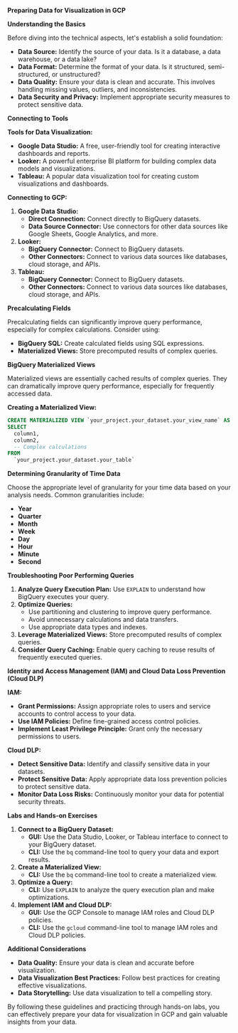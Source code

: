 **Preparing Data for Visualization in GCP**

**Understanding the Basics**

Before diving into the technical aspects, let's establish a solid foundation:

* **Data Source:** Identify the source of your data. Is it a database, a data warehouse, or a data lake?
* **Data Format:** Determine the format of your data. Is it structured, semi-structured, or unstructured?
* **Data Quality:** Ensure your data is clean and accurate. This involves handling missing values, outliers, and inconsistencies.
* **Data Security and Privacy:** Implement appropriate security measures to protect sensitive data.

**Connecting to Tools**

**Tools for Data Visualization:**

* **Google Data Studio:** A free, user-friendly tool for creating interactive dashboards and reports.
* **Looker:** A powerful enterprise BI platform for building complex data models and visualizations.
* **Tableau:** A popular data visualization tool for creating custom visualizations and dashboards.

**Connecting to GCP:**

1. **Google Data Studio:**
   * **Direct Connection:** Connect directly to BigQuery datasets.
   * **Data Source Connector:** Use connectors for other data sources like Google Sheets, Google Analytics, and more.
2. **Looker:**
   * **BigQuery Connector:** Connect to BigQuery datasets.
   * **Other Connectors:** Connect to various data sources like databases, cloud storage, and APIs.
3. **Tableau:**
   * **BigQuery Connector:** Connect to BigQuery datasets.
   * **Other Connectors:** Connect to various data sources like databases, cloud storage, and APIs.

**Precalculating Fields**

Precalculating fields can significantly improve query performance, especially for complex calculations. Consider using:

* **BigQuery SQL:** Create calculated fields using SQL expressions.
* **Materialized Views:** Store precomputed results of complex queries.

**BigQuery Materialized Views**

Materialized views are essentially cached results of complex queries. They can dramatically improve query performance, especially for frequently accessed data.

**Creating a Materialized View:**

```sql
CREATE MATERIALIZED VIEW `your_project.your_dataset.your_view_name` AS
SELECT
  column1,
  column2,
  -- Complex calculations
FROM
  `your_project.your_dataset.your_table`
```

**Determining Granularity of Time Data**

Choose the appropriate level of granularity for your time data based on your analysis needs. Common granularities include:

* **Year**
* **Quarter**
* **Month**
* **Week**
* **Day**
* **Hour**
* **Minute**
* **Second**

**Troubleshooting Poor Performing Queries**

1. **Analyze Query Execution Plan:** Use `EXPLAIN` to understand how BigQuery executes your query.
2. **Optimize Queries:**
   * Use partitioning and clustering to improve query performance.
   * Avoid unnecessary calculations and data transfers.
   * Use appropriate data types and indexes.
3. **Leverage Materialized Views:** Store precomputed results of complex queries.
4. **Consider Query Caching:** Enable query caching to reuse results of frequently executed queries.

**Identity and Access Management (IAM) and Cloud Data Loss Prevention (Cloud DLP)**

**IAM:**

* **Grant Permissions:** Assign appropriate roles to users and service accounts to control access to your data.
* **Use IAM Policies:** Define fine-grained access control policies.
* **Implement Least Privilege Principle:** Grant only the necessary permissions to users.

**Cloud DLP:**

* **Detect Sensitive Data:** Identify and classify sensitive data in your datasets.
* **Protect Sensitive Data:** Apply appropriate data loss prevention policies to protect sensitive data.
* **Monitor Data Loss Risks:** Continuously monitor your data for potential security threats.

**Labs and Hands-on Exercises**

1. **Connect to a BigQuery Dataset:**
   * **GUI:** Use the Data Studio, Looker, or Tableau interface to connect to your BigQuery dataset.
   * **CLI:** Use the `bq` command-line tool to query your data and export results.
2. **Create a Materialized View:**
   * **CLI:** Use the `bq` command-line tool to create a materialized view.
3. **Optimize a Query:**
   * **CLI:** Use `EXPLAIN` to analyze the query execution plan and make optimizations.
4. **Implement IAM and Cloud DLP:**
   * **GUI:** Use the GCP Console to manage IAM roles and Cloud DLP policies.
   * **CLI:** Use the `gcloud` command-line tool to manage IAM roles and Cloud DLP policies.

**Additional Considerations**

* **Data Quality:** Ensure your data is clean and accurate before visualization.
* **Data Visualization Best Practices:** Follow best practices for creating effective visualizations.
* **Data Storytelling:** Use data visualization to tell a compelling story.

By following these guidelines and practicing through hands-on labs, you can effectively prepare your data for visualization in GCP and gain valuable insights from your data.
